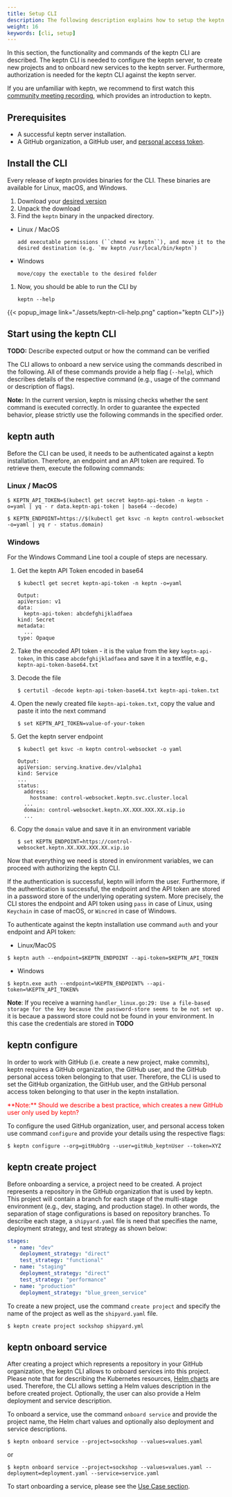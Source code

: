 ```yaml
---
title: Setup CLI
description: The following description explains how to setup the keptn CLI and connect it to your keptn installation.
weight: 16
keywords: [cli, setup]
---
```


In this section, the functionality and commands of the keptn CLI are described. The keptn CLI is needed to configure the keptn server, to create new projects and to onboard new services to the keptn server. Furthermore, authorization is needed for the keptn CLI against the keptn server.

<!--
For onboarding, a so-called `shipyard` (**TODO: provide more information/link here**) files has to be provided that defines deployment strategies for the service, as well as the different stages (i.e., dev, staging, and production).
During onboarding, keptn creates a new GitHub projects, which then contains branches for the specified stages (i.e. dev, staging, and production).
Furthermore, keptn creates resources definitions for several Kubernetes resources in terms on [Helm charts](https://helm.sh/).
Please note that onboarding does not deploy a service.
-->

If you are unfamiliar with keptn, we recommend to first watch this [community meeting recording](https://drive.google.com/open?id=1Zj-c0tGIvQ_0Dys6NsyDa-REsEZCvAHJ),
which provides an introduction to keptn.

## Prerequisites
- A successful keptn server installation.
- A GitHub organization, a GitHub user, and [personal access token](https://help.github.com/en/articles/creating-a-personal-access-token-for-the-command-line). 

## Install the CLI
Every release of keptn provides binaries for the CLI. These binaries are available for Linux, macOS, and Windows.

1. Download your [desired version](https://github.com/keptn/keptn/releases/)
1. Unpack the download
1. Find the `keptn` binary in the unpacked directory.
  - Linux / MacOS
    
        add executable permissions (``chmod +x keptn``), and move it to the desired destination (e.g. `mv keptn /usr/local/bin/keptn`)

  - Windows

        move/copy the exectable to the desired folder

1. Now, you should be able to run the CLI by 
    ```console
    keptn --help
    ```

{{< popup_image
    link="./assets/keptn-cli-help.png"
    caption="keptn CLI">}}


## Start using the keptn CLI
**TODO:** Describe expected output or how the command can be verified

The CLI allows to onboard a new service using the commands described in the following.
All of these commands provide a help flag (`--help`), which describes details of the respective command (e.g., usage of the command or description of flags).

**Note:** In the current version, keptn is missing checks whether the sent command is executed correctly.
In order to guarantee the expected behavior, please strictly use the following commands in the specified order.

## keptn auth 

Before the CLI can be used, it needs to be authenticated against a keptn installation. Therefore, an endpoint and an API token are required. To retrieve them, execute the following commands:

### Linux / MacOS

```console
$ KEPTN_API_TOKEN=$(kubectl get secret keptn-api-token -n keptn -o=yaml | yq - r data.keptn-api-token | base64 --decode)

$ KEPTN_ENDPOINT=https://$(kubectl get ksvc -n keptn control-websocket -o=yaml | yq r - status.domain)
```

### Windows 

For the Windows Command Line tool  a couple of steps are necessary.

1. Get the keptn API Token encoded in base64

    ```console
    $ kubectl get secret keptn-api-token -n keptn -o=yaml

    Output:
    apiVersion: v1
    data:
      keptn-api-token: abcdefghijkladfaea
    kind: Secret
    metadata:
      ...
    type: Opaque
    ```

1. Take the encoded API token - it is the value from the key `keptn-api-token`, in this case `abcdefghijkladfaea` and save it in a textfile, e.g., `keptn-api-token-base64.txt`

1. Decode the file

    ```
    $ certutil -decode keptn-api-token-base64.txt keptn-api-token.txt
    ```

1. Open the newly created file `keptn-api-token.txt`, copy the value and paste it into the next command

    ```
    $ set KEPTN_API_TOKEN=value-of-your-token
    ```

1. Get the keptn server endpoint 

    ```
    $ kubectl get ksvc -n keptn control-websocket -o yaml

    Output:
    apiVersion: serving.knative.dev/v1alpha1
    kind: Service
    ...
    status:
      address:
        hostname: control-websocket.keptn.svc.cluster.local
      ...
      domain: control-websocket.keptn.XX.XXX.XXX.XX.xip.io
      ...
    ```

1. Copy the `domain` value and save it in an environment variable

    ```
    $ set KEPTN_ENDPOINT=https://control-websocket.keptn.XX.XXX.XXX.XX.xip.io
    ```

Now that everything we need is stored in environment variables, we can proceed with authorizing the keptn CLI.

If the authentication is successful, keptn will inform the user. Furthermore, if the authentication is successful, the endpoint and the API token are stored in a password store of the underlying operating system.
More precisely, the CLI stores the endpoint and API token using `pass` in case of Linux, using `Keychain` in case of macOS, or `Wincred` in case of Windows.

To authenticate against the keptn installation use command `auth` and your endpoint and API token:

- Linux/MacOS

```console
$ keptn auth --endpoint=$KEPTN_ENDPOINT --api-token=$KEPTN_API_TOKEN
```

- Windows

```
$ keptn.exe auth --endpoint=%KEPTN_ENDPOINT% --api-token=%KEPTN_API_TOKEN%
```

**Note**: If you receive a warning `handler_linux.go:29: Use a file-based storage for the key because the password-store seems to be not set up.` it is becaue a password store could not be found in your environment. In this case the credentials are stored in **TODO**


## keptn configure 

In order to work with GitHub (i.e. create a new project, make commits), keptn requires a
GitHub organization, the GitHub user, and the GitHub personal access token belonging to that user.
Therefore, the CLI is used to set the GitHub organization, the GitHub user, and the GitHub personal access token belonging to that user in the keptn installation.

<span style="color:red">
**Note:** Should we describe a best practice, which creates a new GitHub user only used by keptn?
</span>

To configure the used GitHub organization, user, and personal access token use command `configure` and provide your details using the respective flags:

```console
$ keptn configure --org=gitHubOrg --user=gitHub_keptnUser --token=XYZ
```

## keptn create project 

Before onboarding a service, a project need to be created. A project represents a repository in the GitHub organization that is used by keptn. This project will contain a branch for each stage of the multi-stage environment (e.g., dev, staging, and production stage). In other words, the separation of stage configurations is based on repository branches. To describe each stage, a `shipyard.yaml` file is need that specifies the name, deployment strategy, and test strategy as shown below:

```yaml
stages:
  - name: "dev"
    deployment_strategy: "direct"
    test_strategy: "functional"
  - name: "staging"
    deployment_strategy: "direct"
    test_strategy: "performance"
  - name: "production"
    deployment_strategy: "blue_green_service"
```

To create a new project, use the command `create project` and specify the name of the project as well as the `shipyard.yaml` file.

```console
$ keptn create project sockshop shipyard.yml
```

## keptn onboard service

After creating a project which represents a repository in your GitHub organization, the keptn CLI allows to onboard services into this project. Please note that for describing the Kubernetes resources, [Helm charts](https://helm.sh/) are used. Therefore, the CLI allows setting a Helm values description in the before created project. Optionally, the user can also provide a Helm deployment and service description.

To onboard a service, use the command `onboard service` and provide the project name, the Helm chart values and optionally also deployment and service descriptions.

```console
$ keptn onboard service --project=sockshop --values=values.yaml
```
or
```console
$ keptn onboard service --project=sockshop --values=values.yaml --deployment=deployment.yaml --service=service.yaml
```

To start onboarding a service, please see the [Use Case section](../usecases/onboard-carts-service).

